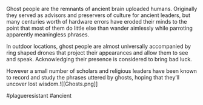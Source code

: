 Ghost people are the remnants of ancient brain uploaded humans. Originally they served as advisors and preservers of culture for ancient leaders, but many centuries worth of hardware errors have eroded their minds to the point that most of them do little else than wander aimlessly while parroting apparently meaningless phrases. 

In outdoor locations, ghost people are almost universally accompanied by ring shaped drones that project their appearances and allow them to see and speak. Acknowledging their presence is considered to bring bad luck. 

However a small number of scholars and religious leaders have been known to record and study the phrases uttered by ghosts, hoping that they’ll uncover lost wisdom.![[Ghosts.png]]

#plagueresistant #ancient
